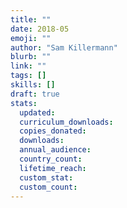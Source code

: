 ```yaml
---
title: ""
date: 2018-05
emoji: ""
author: "Sam Killermann"
blurb: ""
link: ""
tags: []
skills: []
draft: true
stats:
  updated:
  curriculum_downloads:
  copies_donated:
  downloads:
  annual_audience:
  country_count:
  lifetime_reach:
  custom_stat:
  custom_count:
---
```

